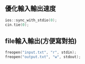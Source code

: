## 優化輸入輸出速度
```cpp
ios::sync_with_stdio(0);
cin.tie(0);
```
## file輸入輸出(方便寫對拍)
```cpp
freopen("input.txt", "r", stdin);
freopen("output.txt", "w", stdout);
```

